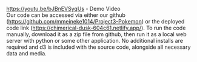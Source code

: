 https://youtu.be/bJBnEVSyqUs - Demo Video \
Our code can be accessed via either our github (https://github.com/mmeineke1014/Project3-Pokemon) or the deployed code link (https://chimerical-dusk-604c61.netlify.app/). To run the code manually, download it as a zip file from github, then run it as a local web server with python or some other application. No additional installs are required and d3 is included with the source code, alongside all necessary data and media. 
